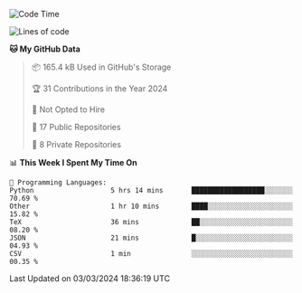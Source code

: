 <!--START_SECTION:waka-->
![Code Time](http://img.shields.io/badge/Code%20Time-855%20hrs%2024%20mins-blue)

![Lines of code](https://img.shields.io/badge/From%20Hello%20World%20I%27ve%20Written-205.8%20thousand%20lines%20of%20code-blue)

**🐱 My GitHub Data** 

> 📦 165.4 kB Used in GitHub's Storage 
 > 
> 🏆 31 Contributions in the Year 2024
 > 
> 🚫 Not Opted to Hire
 > 
> 📜 17 Public Repositories 
 > 
> 🔑 8 Private Repositories 
 > 
📊 **This Week I Spent My Time On** 

```text
💬 Programming Languages: 
Python                   5 hrs 14 mins       ██████████████████░░░░░░░   70.69 % 
Other                    1 hr 10 mins        ████░░░░░░░░░░░░░░░░░░░░░   15.82 % 
TeX                      36 mins             ██░░░░░░░░░░░░░░░░░░░░░░░   08.20 % 
JSON                     21 mins             █░░░░░░░░░░░░░░░░░░░░░░░░   04.93 % 
CSV                      1 min               ░░░░░░░░░░░░░░░░░░░░░░░░░   00.35 % 
```


 Last Updated on 03/03/2024 18:36:19 UTC
<!--END_SECTION:waka-->
